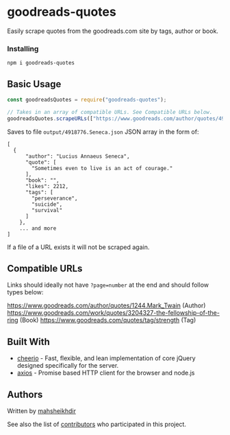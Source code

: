 # goodreads-quotes

Easily scrape quotes from the goodreads.com site by tags, author or book.

### Installing

```
npm i goodreads-quotes
```

## Basic Usage

```javascript
const goodreadsQuotes = require("goodreads-quotes");

// Takes in an array of compatible URLs. See Compatible URLs below.
goodreadsQuotes.scrapeURLs(["https://www.goodreads.com/author/quotes/4918776.Seneca"]);
```
Saves to file ```output/4918776.Seneca.json``` JSON array in the form of:
```
[
  {
      "author": "Lucius Annaeus Seneca",
      "quote": [
        "Sometimes even to live is an act of courage."
      ],
      "book": "",
      "likes": 2212,
      "tags": [
        "perseverance",
        "suicide",
        "survival"
      ]
    },
    ... and more
]
```
If a file of a URL exists it will not be scraped again.

## Compatible URLs

Links should ideally not have ```?page=number``` at the end and should follow types below:

https://www.goodreads.com/author/quotes/1244.Mark_Twain (Author)
https://www.goodreads.com/work/quotes/3204327-the-fellowship-of-the-ring (Book)
https://www.goodreads.com/quotes/tag/strength (Tag)


## Built With

* [cheerio](https://github.com/cheeriojs/cheerio) - Fast, flexible, and lean implementation of core jQuery designed specifically for the server.
* [axios](https://github.com/axios/axios) - Promise based HTTP client for the browser and node.js

## Authors
Written by [mahsheikhdir](https://github.com/mahsheikhdir)

See also the list of [contributors](https://github.com/your/project/contributors) who participated in this project.
